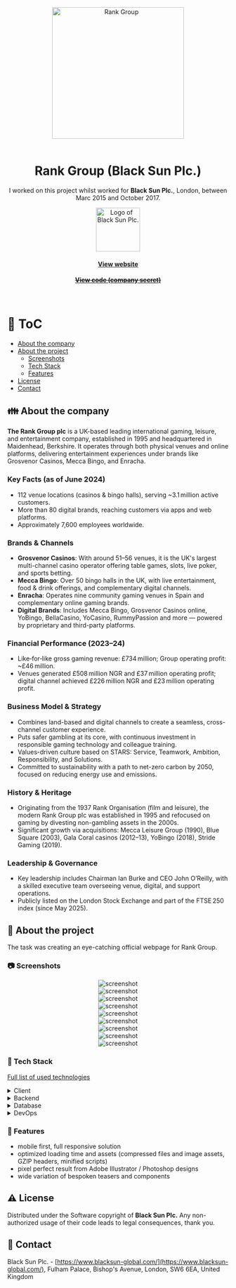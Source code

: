 <div align="center"> 
  <img src="assets/rank-logo.svg" alt="Rank Group" width="300"  />
</div>
<br />

<div align="center">
  
  <h1>Rank Group (Black Sun Plc.)</h1>

  <p>
    I worked on this project whilst worked for <strong>Black Sun Plc.</strong>, London, between Marc 2015 and October 2017.
  </p>
  
  <p>
    <img src="assets/blacksun.png" alt="Logo of Black Sun Plc." width="100" height="auto" />
  </p>

  <h4>
    <a href="https://www.rank.com/en/"  target="_blank">View website</a>
  </h4>

  <h4>
    <a href="#" title="Sorry, it's company secret"  target="_blank"><s>View code (company secret)</s></a>
  </h4>
</div>

<br />

<!-- Table of Contents -->

# :notebook_with_decorative_cover: ToC

- [About the company](#family-about-the-company)
- [About the project](#star2-about-the-project)
  - [Screenshots](#camera-screenshots)
  - [Tech Stack](#space_invader-tech-stack)
  - [Features](#dart-features)
- [License](#warning-license)
- [Contact](#handshake-contact)

<!-- About the company -->

## :family: About the company

<p>
    <strong>The Rank Group plc</strong> is a UK-based leading international gaming, leisure, and entertainment company, established in 1995 and headquartered in Maidenhead, Berkshire. It operates through both physical venues and online platforms, delivering entertainment experiences under brands like Grosvenor Casinos, Mecca Bingo, and Enracha.
  </p>

  <h3>Key Facts (as of June 2024)</h3>
  <ul>
    <li>112 venue locations (casinos & bingo halls), serving ~3.1 million active customers.</li>
    <li>More than 80 digital brands, reaching customers via apps and web platforms.</li>
    <li>Approximately 7,600 employees worldwide.</li>
  </ul>

  <h3>Brands & Channels</h3>
  <ul>
    <li><strong>Grosvenor Casinos</strong>: With around 51–56 venues, it is the UK's largest multi-channel casino operator offering table games, slots, live poker, and sports betting.</li>
    <li><strong>Mecca Bingo</strong>: Over 50 bingo halls in the UK, with live entertainment, food & drink offerings, and complementary digital channels.</li>
    <li><strong>Enracha</strong>: Operates nine community gaming venues in Spain and complementary online gaming brands.</li>
    <li><strong>Digital Brands</strong>: Includes Mecca Bingo, Grosvenor Casinos online, YoBingo, BellaCasino, YoCasino, RummyPassion and more — powered by proprietary and third-party platforms.</li>
  </ul>

  <h3>Financial Performance (2023–24)</h3>
  <ul>
    <li>Like‑for‑like gross gaming revenue: £734 million; Group operating profit: ~£46 million.</li>
    <li>Venues generated £508 million NGR and £37 million operating profit; digital channel achieved £226 million NGR and £23 million operating profit.</li>
  </ul>

  <h3>Business Model & Strategy</h3>
  <ul>
    <li>Combines land-based and digital channels to create a seamless, cross-channel customer experience.</li>
    <li>Puts safer gambling at its core, with continuous investment in responsible gaming technology and colleague training.</li>
    <li>Values-driven culture based on STARS: Service, Teamwork, Ambition, Responsibility, and Solutions.</li>
    <li>Committed to sustainability with a path to net-zero carbon by 2050, focused on reducing energy use and emissions.</li>
  </ul>

  <h3>History & Heritage</h3>
  <ul>
    <li>Originating from the 1937 Rank Organisation (film and leisure), the modern Rank Group plc was established in 1995 and refocused on gaming by divesting non-gambling assets in the 2000s.</li>
    <li>Significant growth via acquisitions: Mecca Leisure Group (1990), Blue Square (2003), Gala Coral casinos (2012–13), YoBingo (2018), Stride Gaming (2019).</li>
  </ul>

  <h3>Leadership & Governance</h3>
  <ul>
    <li>Key leadership includes Chairman Ian Burke and CEO John O’Reilly, with a skilled executive team overseeing venue, digital, and support operations.</li>
    <li>Publicly listed on the London Stock Exchange and part of the FTSE 250 index (since May 2025).</li>
  </ul>

<!-- About the project -->

## :star2: About the project

<p>The task was creating an eye-catching official webpage for Rank Group.</p>

<!-- Screenshots -->

### :camera: Screenshots

<div align="center"> 
  <img src="assets/rank.jpg" alt="screenshot" />
</div>
<div align="center"> 
  <img src="assets/rank-1.jpg" alt="screenshot" />
</div>
<div align="center"> 
  <img src="assets/rank-2.jpg" alt="screenshot" />
</div>
<div align="center"> 
  <img src="assets/rank-3.jpg" alt="screenshot" />
</div>

<div align="center"> 
  <img src="assets/rank-4.jpg" alt="screenshot" />
</div>

<div align="center"> 
  <img src="assets/rank-5.jpg" alt="screenshot" />
</div>

<div align="center"> 
  <img src="assets/rank-6.jpg" alt="screenshot" />
</div>

<div align="center"> 
  <img src="assets/rank-7.jpg" alt="screenshot" />
</div>

<div align="center"> 
  <img src="assets/rank-8.jpg" alt="screenshot" />
</div>

<!-- TechStack -->

### :space_invader: Tech Stack

<p><a href="https://builtwith.com/?https%3a%2f%2fwww.rank.com%2f">Full list of used technologies</a></p>

<details>
  <summary>Client</summary>
  <ul>
    <li><a href="https://www.w3schools.com/html/html5_semantic_elements.asp" target="_blank">Semantic HTML5</a></li>
    <li><a href="https://www.w3schools.com/css/"  target="_blank">CSS3</a></li>
    <li><a href="https://business.adobe.com/products/experience-manager/adobe-experience-manager.html"  target="_blank">AEM</a></li>
    <li><a href="https://developer.mozilla.org/en-US/docs/Web/JavaScript"  target="_blank">JavaScript</a></li>
    <li><a href="https://jquery.com/"  target="_blank">JQuery</a></li>
    <li><a href="https://gsap.com/">Greensock</a></li>
    <li><a href="https://www.ibm.com/think/topics/rest-apis"  target="_blank">RestAPI</a></li>
    <li><a href="https://www.json.org/">JSON</a></li>
    <li><a href="https://developer.mozilla.org/en-US/docs/Web/XML/Guides/XML_introduction"  target="_blank">XML</a></li>
  </ul>
</details>

<details>
  <summary>Backend</summary>
  <ul>
    <li><a href="#"  target="_blank">Java</a></li>
    <li><a href="https://jade.tilab.com/">Jade</a></li>
    <li><a href="https://docs.oracle.com/cd/E13218_01/wlp/docs70/jsp/templats.htm"  target="_blank">JSP templates</a></li>
  </ul>
</details>

<details>
<summary>Database</summary>
  <ul>
    <li><a href="https://www.mysql.com/">MySQL</a></li>
  </ul>
</details>

<details>
<summary>DevOps</summary>
  <ul>
    <li><a href="https://tortoisesvn.net/">Tortuise SVN</a></li>
    <li><a href="https://www.eclipse.org/topics/ide/">Eclipse</a></li>
    <li><a href="https://www.jslint.com/">JS Lint</a></li>
    <li><a href="https://www.atlassian.com/software/jira">JIRA</a></li>
    <li><a href="https://www.browserstack.com/">BrowserStack</a></li>
    <li><a href="https://github.com/">GitHub</a></li>
    <li><a href="https://en.wikipedia.org/wiki/Agile_software_development">Agile software development</a></li>
  </ul>
</details>

<!-- Features -->

### :dart: Features

- mobile first, full responsive solution
- optimized loading time and assets (compressed files and image assets, GZIP headers, minified scripts)
- pixel perfect result from Adobe Illustrator / Photoshop designs
- wide variation of bespoken teasers and components

<!-- License -->

## :warning: License

Distributed under the Software copyright of <strong>Black Sun Plc.</strong> Any non-authorized usage of their code leads to legal consequences, thank you.

<!-- Contact -->

## :handshake: Contact

Black Sun Plc. - [https://www.blacksun-global.com/](https://www.blacksun-global.com/), Fulham Palace, Bishop's Avenue, London, SW6 6EA, United Kingdom
